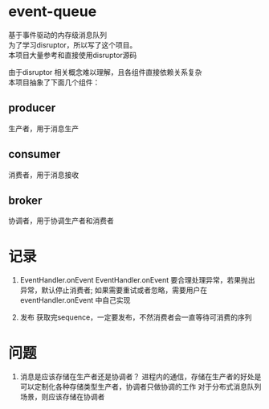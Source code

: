 # event-queue
基于事件驱动的内存级消息队列  
为了学习disruptor，所以写了这个项目。  
本项目大量参考和直接使用disruptor源码   

由于disruptor 相关概念难以理解，且各组件直接依赖关系复杂  
本项目抽象了下面几个组件：  
## producer 
生产者，用于消息生产

## consumer
消费者，用于消息接收

## broker
协调者，用于协调生产者和消费者

# 记录
1. EventHandler.onEvent
EventHandler.onEvent 要合理处理异常，若果抛出异常，默认停止消费者; 
如果需要重试或者忽略，需要用户在eventHandler.onEvent 中自己实现

2. 发布
获取完sequence，一定要发布，不然消费者会一直等待可消费的序列

# 问题
1. 消息是应该存储在生产者还是协调者？
   进程内的通信，存储在生产者的好处是可以定制化各种存储类型生产者，协调者只做协调的工作
   对于分布式消息队列场景，则应该存储在协调者